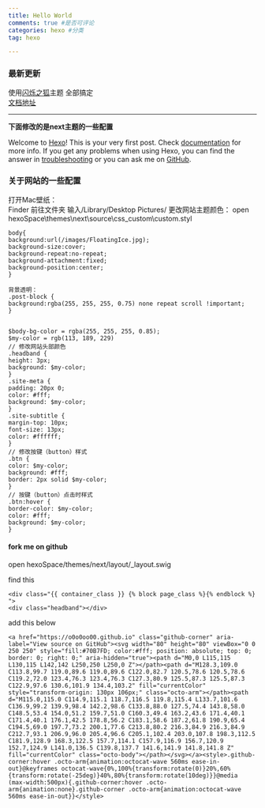 ```yaml
---
title: Hello World
comments: true #是否可评论
categories: hexo #分类
tag: hexo

---
```



### 最新更新

使用[闪烁之狐](https://github.com/blinkfox/hexo-theme-matery)主题
全部搞定  
[文档地址](https://blinkfox.github.io/2018/09/28/qian-duan/hexo-bo-ke-zhu-ti-zhi-hexo-theme-matery-de-jie-shao/)



---
**下面修改的是next主题的一些配置**


Welcome to [Hexo](https://hexo.io/)! This is your very first post. Check [documentation](https://hexo.io/docs/) for more info. If you get any problems when using Hexo, you can find the answer in [troubleshooting](https://hexo.io/docs/troubleshooting.html) or you can ask me on [GitHub](https://github.com/hexojs/hexo/issues).


### 关于网站的一些配置
<!--more-->
打开Mac壁纸：  
Finder 前往文件夹 输入/Library/Desktop Pictures/ 
更改网站主题颜色：
open  hexoSpace\themes\next\source\css\_custom\custom.styl


```
body{
background:url(/images/FloatingIce.jpg);
background-size:cover;
background-repeat:no-repeat;
background-attachment:fixed;
background-position:center;
}

背景透明：  
.post-block {
background:rgba(255, 255, 255, 0.75) none repeat scroll !important;
}


$body-bg-color = rgba(255, 255, 255, 0.85);
$my-color = rgb(113, 189, 229)
// 修改网站头部颜色
.headband {
height: 3px;
background: $my-color;
}
.site-meta {
padding: 20px 0;
color: #fff;
background: $my-color;
}
.site-subtitle {
margin-top: 10px;
font-size: 13px;
color: #ffffff;
}
// 修改按键（button）样式
.btn {
color: $my-color;
background: #fff;
border: 2px solid $my-color;
}
// 按键（button）点击时样式
.btn:hover {
border-color: $my-color;
color: #fff;
background: $my-color;
}
```



#### fork me on github

open hexoSpace/themes/next/layout/_layout.swig

find this

```
<div class="{{ container_class }} {% block page_class %}{% endblock %} ">
<div class="headband"></div>
```

add this below

```
<a href="https://o0o0oo00.github.io" class="github-corner" aria-label="View source on GitHub"><svg width="80" height="80" viewBox="0 0 250 250" style="fill:#70B7FD; color:#fff; position: absolute; top: 0; border: 0; right: 0;" aria-hidden="true"><path d="M0,0 L115,115 L130,115 L142,142 L250,250 L250,0 Z"></path><path d="M128.3,109.0 C113.8,99.7 119.0,89.6 119.0,89.6 C122.0,82.7 120.5,78.6 120.5,78.6 C119.2,72.0 123.4,76.3 123.4,76.3 C127.3,80.9 125.5,87.3 125.5,87.3 C122.9,97.6 130.6,101.9 134.4,103.2" fill="currentColor" style="transform-origin: 130px 106px;" class="octo-arm"></path><path d="M115.0,115.0 C114.9,115.1 118.7,116.5 119.8,115.4 L133.7,101.6 C136.9,99.2 139.9,98.4 142.2,98.6 C133.8,88.0 127.5,74.4 143.8,58.0 C148.5,53.4 154.0,51.2 159.7,51.0 C160.3,49.4 163.2,43.6 171.4,40.1 C171.4,40.1 176.1,42.5 178.8,56.2 C183.1,58.6 187.2,61.8 190.9,65.4 C194.5,69.0 197.7,73.2 200.1,77.6 C213.8,80.2 216.3,84.9 216.3,84.9 C212.7,93.1 206.9,96.0 205.4,96.6 C205.1,102.4 203.0,107.8 198.3,112.5 C181.9,128.9 168.3,122.5 157.7,114.1 C157.9,116.9 156.7,120.9 152.7,124.9 L141.0,136.5 C139.8,137.7 141.6,141.9 141.8,141.8 Z" fill="currentColor" class="octo-body"></path></svg></a><style>.github-corner:hover .octo-arm{animation:octocat-wave 560ms ease-in-out}@keyframes octocat-wave{0%,100%{transform:rotate(0)}20%,60%{transform:rotate(-25deg)}40%,80%{transform:rotate(10deg)}}@media (max-width:500px){.github-corner:hover .octo-arm{animation:none}.github-corner .octo-arm{animation:octocat-wave 560ms ease-in-out}}</style>
```


